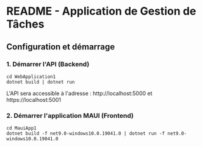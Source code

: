 # README - Application de Gestion de Tâches

## Configuration et démarrage

### 1. Démarrer l'API (Backend)
```
cd WebApplication1
dotnet build | dotnet run
```
L'API sera accessible à l'adresse : http://localhost:5000 et https://localhost:5001

### 2. Démarrer l'application MAUI (Frontend)
```
cd MauiApp1
dotnet build -f net9.0-windows10.0.19041.0 | dotnet run -f net9.0-windows10.0.19041.0
```
